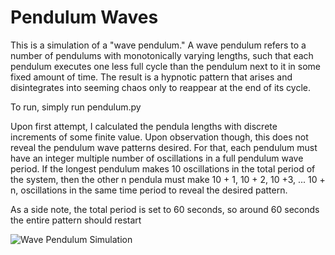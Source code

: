 # Pendulum Waves
<body>
<p>This is a simulation of a "wave pendulum." A wave pendulum refers to a number of pendulums with monotonically varying lengths, such that each pendulum executes one less full cycle than the pendulum next to it in some fixed amount of time. The result is a hypnotic pattern that arises and disintegrates into seeming chaos only to reappear at the end of its cycle. </p>

<p> To run, simply run pendulum.py </p>

<p> Upon first attempt, I calculated the pendula lengths with discrete increments of some finite value. Upon observation though, this does not reveal the pendulum wave patterns desired. For that, each pendulum must have an integer multiple number of oscillations in a full pendulum wave period. If the longest pendulum makes 10 oscillations in the total period of the system, then the other n pendula must make 10 + 1, 10 + 2, 10 +3, ... 10 + n, oscillations in the same time period to reveal the desired pattern. </p>
    
<p> As a side note, the total period is set to 60 seconds, so around 60 seconds the entire pattern should restart </p>

<img src="wave_pendulum.jpg" alt="Wave Pendulum Simulation">
    

</body>
